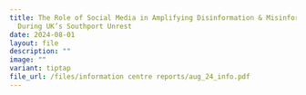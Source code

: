 ```yaml
---
title: The Role of Social Media in Amplifying Disinformation & Misinformation
  During UK’s Southport Unrest
date: 2024-08-01
layout: file
description: ""
image: ""
variant: tiptap
file_url: /files/information centre reports/aug_24_info.pdf
---
```

